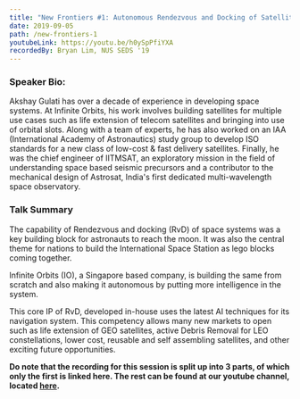 ```yaml
---
title: "New Frontiers #1: Autonomous Rendezvous and Docking of Satellites"
date: 2019-09-05
path: /new-frontiers-1
youtubeLink: https://youtu.be/h0ySpPfiYXA
recordedBy: Bryan Lim, NUS SEDS '19
---
```


### Speaker Bio:

Akshay Gulati has over a decade of experience in developing space systems. At Infinite Orbits, his work involves building satellites for multiple use cases such as life extension of telecom satellites and bringing into use of orbital slots. Along with a team of experts, he has also worked on an IAA (International Academy of Astronautics) study group to develop ISO standards for a new class of low-cost & fast delivery satellites. Finally, he was the chief engineer of IITMSAT, an exploratory mission in the field of understanding space based seismic precursors and a contributor to the mechanical design of Astrosat, India's first dedicated multi-wavelength space observatory.

### Talk Summary

The capability of Rendezvous and docking (RvD) of space systems was a key building block for astronauts to reach the moon. It was also the central theme for nations to build the International Space Station as lego blocks coming together.

lnfinite Orbits (IO), a Singapore based company, is building the same from scratch and also making it autonomous by putting more intelligence in the system.

This core IP of RvD, developed in-house uses the latest AI techniques for its navigation system. This competency allows many new markets to open such as life extension of GEO satellites, active Debris Removal for LEO constellations, lower cost, reusable and self assembling satellites, and other exciting future opportunities.

**Do note that the recording for this session is split up into 3 parts, of which only the first is linked here. The rest can be found at our youtube channel, located [here](https://www.youtube.com/channel/UCUbobZWvBIYmCOsc_33vwGQ).**
